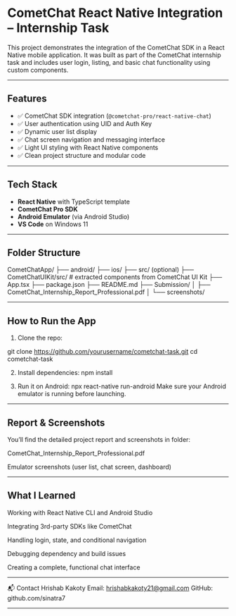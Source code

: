 # CometChat React Native Integration – Internship Task

This project demonstrates the integration of the CometChat SDK in a React Native mobile application. It was built as part of the CometChat internship task and includes user login, listing, and basic chat functionality using custom components.

---

## Features

- ✅ CometChat SDK integration (`@cometchat-pro/react-native-chat`)
- ✅ User authentication using UID and Auth Key
- ✅ Dynamic user list display
- ✅ Chat screen navigation and messaging interface
- ✅ Light UI styling with React Native components
- ✅ Clean project structure and modular code

---

## Tech Stack

- **React Native** with TypeScript template  
- **CometChat Pro SDK**  
- **Android Emulator** (via Android Studio)  
- **VS Code** on Windows 11

---

## Folder Structure

CometChatApp/
├── android/
├── ios/
├── src/ (optional)
├── CometChatUIKit/src/ # extracted components from CometChat UI Kit
├── App.tsx
├── package.json
├── README.md
├── Submission/
│ ├── CometChat_Internship_Report_Professional.pdf
│ └── screenshots/

---

## How to Run the App

1. Clone the repo:
   
git clone https://github.com/yourusername/cometchat-task.git
cd cometchat-task

2. Install dependencies: npm install
   
3. Run it on Android: npx react-native run-android
Make sure your Android emulator is running before launching.

---

## Report & Screenshots
You’ll find the detailed project report and screenshots in folder:

CometChat_Internship_Report_Professional.pdf

Emulator screenshots (user list, chat screen, dashboard)

---

## What I Learned
Working with React Native CLI and Android Studio

Integrating 3rd-party SDKs like CometChat

Handling login, state, and conditional navigation

Debugging dependency and build issues

Creating a complete, functional chat interface

---

📬 Contact
Hrishab Kakoty
Email: hrishabkakoty21@gmail.com
GitHub: github.com/sinatra7

---
